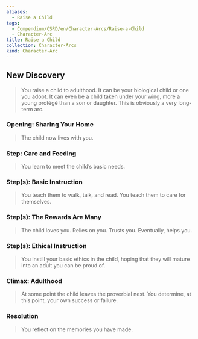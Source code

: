 ```yaml
---
aliases:
  - Raise a Child
tags:
  - Compendium/CSRD/en/Character-Arcs/Raise-a-Child
  - Character-Arc
title: Raise a Child
collection: Character-Arcs
kind: Character-Arc
---
```

## New Discovery
>You raise a child to adulthood. It can be your biological child or one you adopt. It can even be a child taken under your wing, more a young protégé than a son or daughter. This is obviously a very long-term arc. 
### Opening: Sharing Your Home  
>The child now lives with you.
### Step: Care and Feeding  
>You learn to meet the child’s basic needs.
### Step(s): Basic Instruction  
>You teach them to walk, talk, and read. You teach them to care for themselves.
### Step(s): The Rewards Are Many  
>The child loves you. Relies on you. Trusts you. Eventually, helps you.
### Step(s): Ethical Instruction  
>You instill your basic ethics in the child, hoping that they will mature into an adult you can be proud of.
### Climax: Adulthood  
>At some point the child leaves the proverbial nest. You determine, at this point, your own success or failure.
### Resolution  
>You reflect on the memories you have made.
